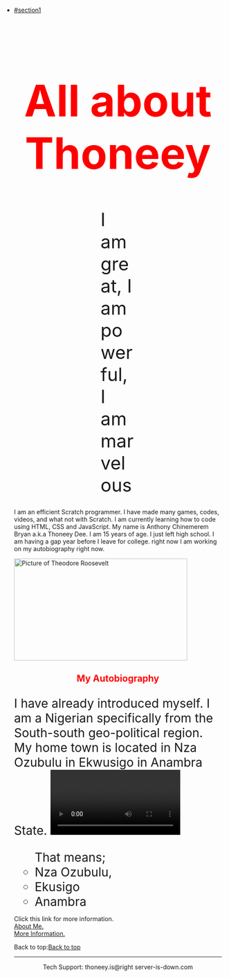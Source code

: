 <!DOCTYPE html>
<html>
<head>
</head>
<body>
  <ul>
    <li><a href="#section1">#section1</a></li>
<h1 style="color: red; font-size: 100px; text-align: center;">All about Thoneey</h1>
<p style="margin: 0 200px 0 200px; font-size: 3.0em;">I am great, I am powerful, I am marvelous</p>
<p style="font-size: 2.0em;"onclick="alert('DO NOT COPY');">
<section id="section1">
I am an efficient Scratch programmer. I have made many games, codes, videos, and what not with Scratch. I am currently learning how to code using HTML, CSS and JavaScript. My name is Anthony Chinemerem Bryan a.k.a Thoneey Dee. I am 15 years of age. I just left high school. I am having a gap year before I leave for college. right now I am working on my autobiography right now.</p>
  <img src="picture-with-quote.jpg" width="400" height="235" alt="Picture of Theodore Roosevelt">
       <h2 style="color: red; font size: 60px; text-align: center;">My Autobiography</h2>
       <p style="font-size: 2.0em"> I have already introduced myself. I am a Nigerian specifically from the South-south geo-political region. My home town is located in Nza Ozubulu in Ekwusigo in Anambra State.
        <video src="Td.MP4">
        <ul style="font-size:2.0em">That means;
          <li>Nza Ozubulu,</li>
          <li>Ekusigo</li>
          <li>Anambra</li></ul>
          <p>
            <div>Click this link for more information.</div>
            <!-- link to Facebook page WITH TARGET-->
            <a href="C:/Users/hp/Desktop/Thoneey/Cousera/Thoneey.html"
            target="_blank" title="Like Our Page!">About Me.</a>
            <div><!-- link to Facebook page WITH TARGET-->
            <a href="C:/Users/hp/Desktop/Thoneey/Cousera/Coursera%20text/Thoneey3.html"
            target="_blank" title="Like Our Page!">More Information.</a></div>
            <p>
              Back to top:<a href="#top">Back to top</a>
<footer>
	<hr>
	<p style="text-align: center;"
	onclick="alert('EMAILING US IS USELESS');">Tech Support: thoneey.is@right server-is-down.com</p>
</footer>
</body>
</html>


